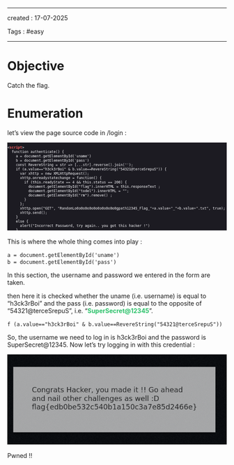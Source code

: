 - - - 
created : 17-07-2025 

Tags : #easy  
- - - 
# Objective

Catch the flag.

# Enumeration

let’s view the page source code in /login :

![fbbcd8556d9159dfd7b3bd309da0f30d.png](../../2%20-%20Resources/Others/Flameshots/fbbcd8556d9159dfd7b3bd309da0f30d.png)

This is where the whole thing comes into play :

```
a = document.getElementById('uname')
b = document.getElementById('pass')
```

In this section, the username and password we entered in the form are taken.

then here it is checked whether the uname (i.e. username) is equal to “h3ck3rBoi” and the pass (i.e. password) is equal to the opposite of “54321@terceSrepuS”, i.e. “<span style="color: rgb(45, 194, 107);">**SuperSecret@12345**</span>”.

```
f (a.value=="h3ck3rBoi" & b.value==RevereString("54321@terceSrepuS"))
```

So, the username we need to log in is h3ck3rBoi and the password is SuperSecret@12345. Now let’s try logging in with this credential :

![8d4cb4911ea6f07914380ebc15bddc52.png](../../2%20-%20Resources/Others/Flameshots/8d4cb4911ea6f07914380ebc15bddc52.png)

Pwned !!